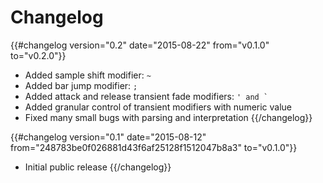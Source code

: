 # Changelog

{{#changelog version="0.2" date="2015-08-22" from="v0.1.0" to="v0.2.0"}}
- Added sample shift modifier: ```~```
- Added bar jump modifier: ```;```
- Added attack and release transient fade modifiers: ```' and ` ```
- Added granular control of transient modifiers with numeric value
- Fixed many small bugs with parsing and interpretation
{{/changelog}}

{{#changelog version="0.1" date="2015-08-12" from="248783be0f026881d43f6af25128f1512047b8a3" to="v0.1.0"}}
- Initial public release
{{/changelog}}
